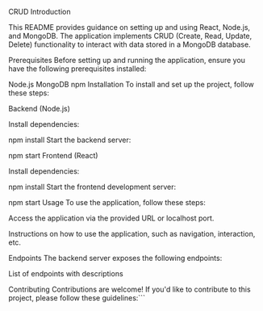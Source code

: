 CRUD
Introduction

This README provides guidance on setting up and using React, Node.js, and MongoDB. The application implements CRUD (Create, Read, Update, Delete) functionality to interact with data stored in a MongoDB database.

Prerequisites Before setting up and running the application, ensure you have the following prerequisites installed:

Node.js
MongoDB
npm 
Installation To install and set up the project, follow these steps:

Backend (Node.js)

Install dependencies:

npm install
Start the backend server:

npm start
Frontend (React)

Install dependencies:

npm install
Start the frontend development server:

npm start
Usage To use the application, follow these steps:

Access the application via the provided URL or localhost port.

Instructions on how to use the application, such as navigation, interaction, etc.

Endpoints The backend server exposes the following endpoints:

List of endpoints with descriptions

Contributing Contributions are welcome! If you'd like to contribute to this project, please follow these guidelines:```
